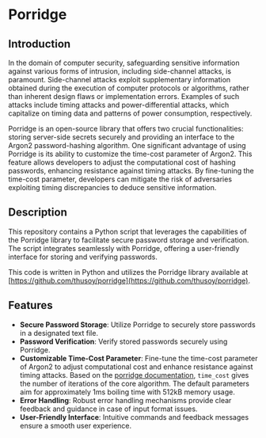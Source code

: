 # Porridge

## Introduction

In the domain of computer security, safeguarding sensitive information against various forms of intrusion, including side-channel attacks, is paramount. Side-channel attacks exploit supplementary information obtained during the execution of computer protocols or algorithms, rather than inherent design flaws or implementation errors. Examples of such attacks include timing attacks and power-differential attacks, which capitalize on timing data and patterns of power consumption, respectively.

Porridge is an open-source library that offers two crucial functionalities: storing server-side secrets securely and providing an interface to the Argon2 password-hashing algorithm. One significant advantage of using Porridge is its ability to customize the time-cost parameter of Argon2. This feature allows developers to adjust the computational cost of hashing passwords, enhancing resistance against timing attacks. By fine-tuning the time-cost parameter, developers can mitigate the risk of adversaries exploiting timing discrepancies to deduce sensitive information.

## Description

This repository contains a Python script that leverages the capabilities of the Porridge library to facilitate secure password storage and verification. The script integrates seamlessly with Porridge, offering a user-friendly interface for storing and verifying passwords.

This code is written in Python and utilizes the Porridge library available at [https://github.com/thusoy/porridge](https://github.com/thusoy/porridge).

## Features

- **Secure Password Storage**: Utilize Porridge to securely store passwords in a designated text file.
- **Password Verification**: Verify stored passwords securely using Porridge.
- **Customizable Time-Cost Parameter**: Fine-tune the time-cost parameter of Argon2 to adjust computational cost and enhance resistance against timing attacks. Based on the [porridge documentation](https://github.com/thusoy/porridge), `time_cost` gives the number of iterations of the core algorithm. The default parameters aim for approximately 1ms boiling time with 512kB memory usage.
- **Error Handling**: Robust error handling mechanisms provide clear feedback and guidance in case of input format issues.
- **User-Friendly Interface**: Intuitive commands and feedback messages ensure a smooth user experience.
